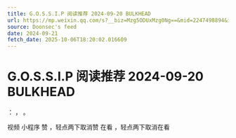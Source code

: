 ```yaml
---
title: G.O.S.S.I.P 阅读推荐 2024-09-20 BULKHEAD
url: https://mp.weixin.qq.com/s?__biz=Mzg5ODUxMzg0Ng==&mid=2247498894&idx=1&sn=af5e6487056994a5687d0e4bceab1db1
source: Doonsec's feed
date: 2024-09-21
fetch_date: 2025-10-06T18:20:02.016609
---
```


# G.O.S.S.I.P 阅读推荐 2024-09-20 BULKHEAD

：
，
。

视频
小程序
赞
，轻点两下取消赞
在看
，轻点两下取消在看